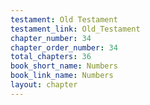 ```yaml
---
testament: Old Testament
testament_link: Old_Testament
chapter_number: 34
chapter_order_number: 34
total_chapters: 36
book_short_name: Numbers
book_link_name: Numbers
layout: chapter
---
```

